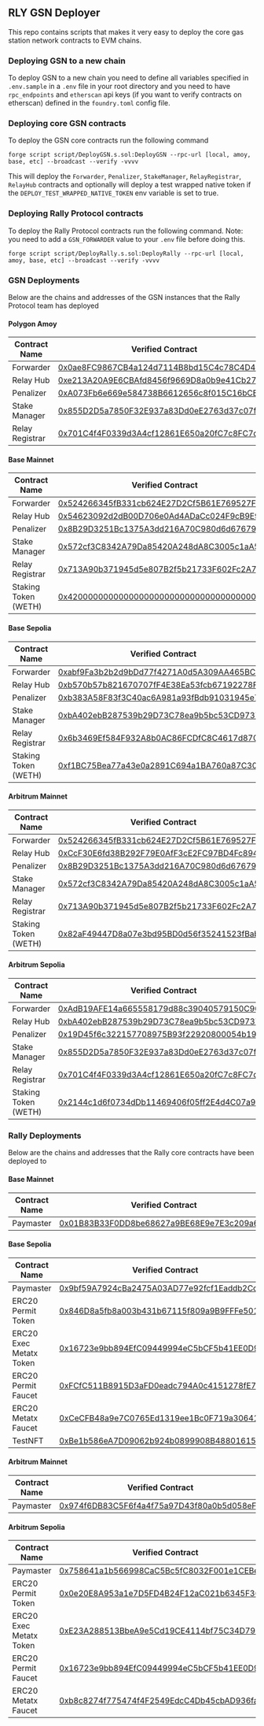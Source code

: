 ## RLY GSN Deployer

This repo contains scripts that makes it very easy to deploy the core gas station network contracts to EVM chains.

### Deploying GSN to a new chain

To deploy GSN to a new chain you need to define all variables specified in `.env.sample` in a `.env` file in your root directory and you need to have `rpc_endpoints` and `etherscan` api keys (if you want to verify contracts on etherscan) defined in the `foundry.toml` config file.

### Deploying core GSN contracts

To deploy the GSN core contracts run the following command

`forge script script/DeployGSN.s.sol:DeployGSN --rpc-url [local, amoy, base, etc] --broadcast --verify -vvvv`

This will deploy the `Forwarder`, `Penalizer`, `StakeManager`, `RelayRegistrar`, `RelayHub` contracts and optionally will deploy a test wrapped native token if the `DEPLOY_TEST_WRAPPED_NATIVE_TOKEN` env variable is set to true.

### Deploying Rally Protocol contracts

To deploy the Rally Protocol contracts run the following command. Note: you need to add a `GSN_FORWARDER` value to your `.env` file before doing this.

`forge script script/DeployRally.s.sol:DeployRally --rpc-url [local, amoy, base, etc] --broadcast --verify -vvvv`

### GSN Deployments

Below are the chains and addresses of the GSN instances that the Rally Protocol team has deployed

#### Polygon Amoy

| Contract Name   | Verified Contract                                                                                                            |
| --------------- | ---------------------------------------------------------------------------------------------------------------------------- |
| Forwarder       | [0x0ae8FC9867CB4a124d7114B8bd15C4c78C4D40E5](https://www.oklink.com/amoy/address/0x0ae8fc9867cb4a124d7114b8bd15c4c78c4d40e5) |
| Relay Hub       | [0xe213A20A9E6CBAfd8456f9669D8a0b9e41Cb2751](https://www.oklink.com/amoy/address/0xe213a20a9e6cbafd8456f9669d8a0b9e41cb2751) |
| Penalizer       | [0xA073Fb6e669e584738B6612656c8f015C16bCE22](https://www.oklink.com/amoy/address/0xa073fb6e669e584738b6612656c8f015c16bce22) |
| Stake Manager   | [0x855D2D5a7850F32E937a83Dd0eE2763d37c07fF8](https://www.oklink.com/amoy/address/0x855d2d5a7850f32e937a83dd0ee2763d37c07ff8) |
| Relay Registrar | [0x701C4f4F0339d3A4cf12861E650a20fC7c8FC7de](https://www.oklink.com/amoy/address/0x701c4f4f0339d3a4cf12861e650a20fc7c8fc7de) |

#### Base Mainnet

| Contract Name        | Verified Contract                                                                                                          |
| -------------------- | -------------------------------------------------------------------------------------------------------------------------- |
| Forwarder            | [0x524266345fB331cb624E27D2Cf5B61E769527FCC](https://basescan.org/address/0x524266345fB331cb624E27D2Cf5B61E769527FCC#code) |
| Relay Hub            | [0x54623092d2dB00D706e0Ad4ADaCc024F9cB9E915](https://basescan.org/address/0x54623092d2dB00D706e0Ad4ADaCc024F9cB9E915#code) |
| Penalizer            | [0x8B29D3251Bc1375A3dd216A70C980d6d676792fd](https://basescan.org/address/0x8B29D3251Bc1375A3dd216A70C980d6d676792fd#code) |
| Stake Manager        | [0x572cf3C8342A79Da85420A248dA8C3005c1aA52f](https://basescan.org/address/0x572cf3C8342A79Da85420A248dA8C3005c1aA52f#code) |
| Relay Registrar      | [0x713A90b371945d5e807B2f5b21733F602Fc2A79e](https://basescan.org/address/0x713A90b371945d5e807B2f5b21733F602Fc2A79e#code) |
| Staking Token (WETH) | [0x4200000000000000000000000000000000000006](https://basescan.org/address/0x4200000000000000000000000000000000000006#code) |

#### Base Sepolia

| Contract Name        | Verified Contract                                                                                                                  |
| -------------------- | ---------------------------------------------------------------------------------------------------------------------------------- |
| Forwarder            | [0xabf9Fa3b2b2d9bDd77f4271A0d5A309AA465BCBa](https://sepolia.basescan.org/address/0xabf9Fa3b2b2d9bDd77f4271A0d5A309AA465BCBa#code) |
| Relay Hub            | [0xb570b57b821670707fF4E38Ea53fcb67192278F8](https://sepolia.basescan.org/address/0xb570b57b821670707fF4E38Ea53fcb67192278F8#code) |
| Penalizer            | [0xb383A58F83f3C40ac6A981a93fBdb91031945e7f](https://sepolia.basescan.org/address/0xb383A58F83f3C40ac6A981a93fBdb91031945e7f#code) |
| Stake Manager        | [0xbA402ebB287539b29D73C78ea9b5bc53CD9737fD](https://sepolia.basescan.org/address/0xbA402ebB287539b29D73C78ea9b5bc53CD9737fD#code) |
| Relay Registrar      | [0x6b3469Ef584F932A8b0AC86FCDfC8C4617d87026](https://sepolia.basescan.org/address/0x6b3469Ef584F932A8b0AC86FCDfC8C4617d87026#code) |
| Staking Token (WETH) | [0xf1BC75Bea77a43e0a2891C694a1BA760a87C30af](https://sepolia.basescan.org/address/0xf1BC75Bea77a43e0a2891C694a1BA760a87C30af#code) |

#### Arbitrum Mainnet

| Contract Name        | Verified Contract                                                                                                         |
| -------------------- | ------------------------------------------------------------------------------------------------------------------------- |
| Forwarder            | [0x524266345fB331cb624E27D2Cf5B61E769527FCC](https://arbiscan.io/address/0x524266345fB331cb624E27D2Cf5B61E769527FCC#code) |
| Relay Hub            | [0xCcF30E6fd38B292F79E0AfF3cE2FC97BD4Fc8948](https://arbiscan.io/address/0xCcF30E6fd38B292F79E0AfF3cE2FC97BD4Fc8948#code) |
| Penalizer            | [0x8B29D3251Bc1375A3dd216A70C980d6d676792fd](https://arbiscan.io/address/0x8B29D3251Bc1375A3dd216A70C980d6d676792fd#code) |
| Stake Manager        | [0x572cf3C8342A79Da85420A248dA8C3005c1aA52f](https://arbiscan.io/address/0x572cf3C8342A79Da85420A248dA8C3005c1aA52f#code) |
| Relay Registrar      | [0x713A90b371945d5e807B2f5b21733F602Fc2A79e](https://arbiscan.io/address/0x713A90b371945d5e807B2f5b21733F602Fc2A79e#code) |
| Staking Token (WETH) | [0x82aF49447D8a07e3bd95BD0d56f35241523fBab1](https://arbiscan.io/address/0x82aF49447D8a07e3bd95BD0d56f35241523fBab1#code) |

#### Arbitrum Sepolia

| Contract Name        | Verified Contract                                                                                                                 |
| -------------------- | --------------------------------------------------------------------------------------------------------------------------------- |
| Forwarder            | [0xAdB19AFE14a665558179d88c39040579150C905a](https://sepolia.arbiscan.io/address/0xAdB19AFE14a665558179d88c39040579150C905a#code) |
| Relay Hub            | [0xbA402ebB287539b29D73C78ea9b5bc53CD9737fD](https://sepolia.arbiscan.io/address/0xbA402ebB287539b29D73C78ea9b5bc53CD9737fD#code) |
| Penalizer            | [0x19D45f6c322157708975B93f22920800054b193a](https://sepolia.arbiscan.io/address/0x19D45f6c322157708975B93f22920800054b193a#code) |
| Stake Manager        | [0x855D2D5a7850F32E937a83Dd0eE2763d37c07fF8](https://sepolia.arbiscan.io/address/0x855D2D5a7850F32E937a83Dd0eE2763d37c07fF8#code) |
| Relay Registrar      | [0x701C4f4F0339d3A4cf12861E650a20fC7c8FC7de](https://sepolia.arbiscan.io/address/0x701C4f4F0339d3A4cf12861E650a20fC7c8FC7de#code) |
| Staking Token (WETH) | [0x2144c1d6f0734dDb11469406f05ff2E4d4C07a94](https://sepolia.arbiscan.io/address/0x2144c1d6f0734dDb11469406f05ff2E4d4C07a94#code) |

### Rally Deployments

Below are the chains and addresses that the Rally core contracts have been deployed to

#### Base Mainnet

| Contract Name | Verified Contract                                                                                                          |
| ------------- | -------------------------------------------------------------------------------------------------------------------------- |
| Paymaster     | [0x01B83B33F0DD8be68627a9BE68E9e7E3c209a6b1](https://basescan.org/address/0x01B83B33F0DD8be68627a9BE68E9e7E3c209a6b1#code) |

#### Base Sepolia

| Contract Name           | Verified Contract                                                                                                                  |
| ----------------------- | ---------------------------------------------------------------------------------------------------------------------------------- |
| Paymaster               | [0x9bf59A7924cBa2475A03AD77e92fcf1Eaddb2Cc2](https://sepolia.basescan.org/address/0x9bf59A7924cBa2475A03AD77e92fcf1Eaddb2Cc2#code) |
| ERC20 Permit Token      | [0x846D8a5fb8a003b431b67115f809a9B9FFFe5012](https://sepolia.basescan.org/address/0x846D8a5fb8a003b431b67115f809a9B9FFFe5012#code) |
| ERC20 Exec Metatx Token | [0x16723e9bb894EfC09449994eC5bCF5b41EE0D9b2](https://sepolia.basescan.org/address/0x16723e9bb894EfC09449994eC5bCF5b41EE0D9b2#code) |
| ERC20 Permit Faucet     | [0xFCfC511B8915D3aFD0eadc794A0c4151278fE7D1](https://sepolia.basescan.org/address/0xFCfC511B8915D3aFD0eadc794A0c4151278fE7D1#code) |
| ERC20 Metatx Faucet     | [0xCeCFB48a9e7C0765Ed1319ee1Bc0F719a30641Ce](https://sepolia.basescan.org/address/0xCeCFB48a9e7C0765Ed1319ee1Bc0F719a30641Ce#code) |
| TestNFT                 | [0xBe1b586eA7D09062b924b0899908B48801615013](https://sepolia.basescan.org/address/0xBe1b586eA7D09062b924b0899908B48801615013#code) |

#### Arbitrum Mainnet

| Contract Name | Verified Contract                                                                                                          |
| ------------- | -------------------------------------------------------------------------------------------------------------------------- |
| Paymaster     | [0x974f6DB83C5F6f4a4f75a97D43f80a0b5d058eF8](https://basescan.org/address/0x974f6DB83C5F6f4a4f75a97D43f80a0b5d058eF8#code) |

#### Arbitrum Sepolia

| Contract Name           | Verified Contract                                                                                                                 |
| ----------------------- | --------------------------------------------------------------------------------------------------------------------------------- |
| Paymaster               | [0x758641a1b566998CaC5Bc5fC8032F001e1CEBeEf](https://sepolia.arbiscan.io/address/0x758641a1b566998CaC5Bc5fC8032F001e1CEBeEf#code) |
| ERC20 Permit Token      | [0x0e20E8A953a1e7D5FD4B24F12aC021b6345F364F](https://sepolia.arbiscan.io/address/0x0e20E8A953a1e7D5FD4B24F12aC021b6345F364F#code) |
| ERC20 Exec Metatx Token | [0xE23A288513BbeA9e5Cd19CE4114bf75C34D794AD](https://sepolia.arbiscan.io/address/0xE23A288513BbeA9e5Cd19CE4114bf75C34D794AD#code) |
| ERC20 Permit Faucet     | [0x16723e9bb894EfC09449994eC5bCF5b41EE0D9b2](https://sepolia.arbiscan.io/address/0x16723e9bb894EfC09449994eC5bCF5b41EE0D9b2#code) |
| ERC20 Metatx Faucet     | [0xb8c8274f775474f4F2549EdcC4Db45cbAD936fac](https://sepolia.arbiscan.io/address/0xb8c8274f775474f4F2549EdcC4Db45cbAD936fac#code) |
